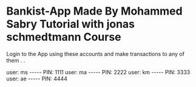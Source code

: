 # Bankist-App Made By Mohammed Sabry Tutorial with jonas schmedtmann Course
Login to the App using these accounts and make transactions to any of them 
.
.

user: ms ----- PIN: 1111
user: ma ----- PIN: 2222
user: km ----- PIN: 3333
user: ae ----- PIN: 4444
